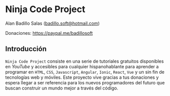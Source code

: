 # Ninja Code Project

Alan Badillo Salas (badillo.soft@hotmail.com)

Donaciones: https://paypal.me/badillosoft

## Introducción

`Ninja Code Project` consiste en una serie de tutoriales gratuitos disponibles en *YouTube* y accesibles para cualquier hispanohablante para aprender a programar en `HTML`, `CSS`, `Javascript`, `Angular`, `Ionic`, `React`, `Vue` y un sin fin de tecnologías web y móviles. Este proyecto vive gracias a tus donaciones y espera llegar a ser referencia para los nuevos programadores del futuro que buscan construir un mundo mejor a través del código.
